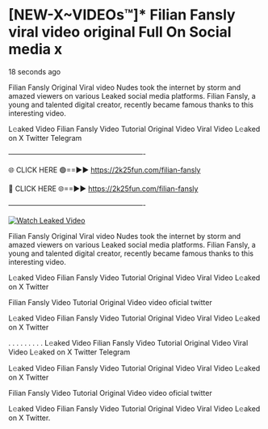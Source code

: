 # [NEW-X~VIDEOs™]* Filian Fansly viral video original Full On Social media x

18 seconds ago

Filian Fansly Original Viral video Nudes took the internet by storm and amazed viewers on various Leaked social media platforms. Filian Fansly, a young and talented digital creator, recently became famous thanks to this interesting video.

L𝚎aked Video Filian Fansly Video Tutorial Original Video Viral Video L𝚎aked on X Twitter Telegram

———————————————————-

🌐 CLICK HERE 🟢==►► https://2k25fun.com/filian-fansly

🔴 CLICK HERE 🌐==►► https://2k25fun.com/filian-fansly

———————————————————-

[![Watch Leaked Video](https://miro.medium.com/v2/resize:fit:828/format:webp/1*cilzJN44JGOrTw9NJCrNHA.gif "Watch Leaked Video")](https://2k25fun.com/filian-fansly)

Filian Fansly Original Viral video Nudes took the internet by storm and amazed viewers on various Leaked social media platforms. Filian Fansly, a young and talented digital creator, recently became famous thanks to this interesting video.

L𝚎aked Video Filian Fansly Video Tutorial Original Video Viral Video L𝚎aked on X Twitter

Filian Fansly Video Tutorial Original Video video oficial twitter

L𝚎aked Video Filian Fansly Video Tutorial Original Video Viral Video L𝚎aked on X Twitter

. . . . . . . . . L𝚎aked Video Filian Fansly Video Tutorial Original Video Viral Video L𝚎aked on X Twitter Telegram

L𝚎aked Video Filian Fansly Video Tutorial Original Video Viral Video L𝚎aked on X Twitter

Filian Fansly Video Tutorial Original Video video oficial twitter

L𝚎aked Video Filian Fansly Video Tutorial Original Video Viral Video L𝚎aked on X Twitter.